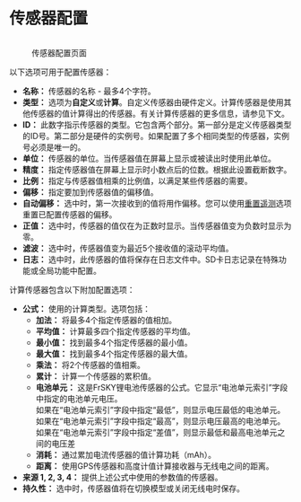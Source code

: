 # 传感器配置

<figure><img src="/.gitbook/assets/bwtelemetry2.png" alt=""><figcaption><p>传感器配置页面</p></figcaption></figure>

以下选项可用于配置传感器：

* **名称：** 传感器的名称 - 最多4个字符。
* **类型：** 选项为**自定义**或**计算**。自定义传感器由硬件定义。计算传感器是使用其他传感器的值计算得出的传感器。有关计算传感器的更多信息，请参见下文。
* **ID：** 此数字指示传感器的类型。它包含两个部分。第一部分是定义传感器类型的ID号。第二部分是硬件的实例号。如果配置了多个相同类型的传感器，实例号必须是唯一的。
* **单位：** 传感器的单位。当传感器值在屏幕上显示或被读出时使用此单位。
* **精度：** 指定传感器值在屏幕上显示时小数点后的位数。根据此设置截断数字。
* **比例：** 指定与传感器值相乘的比例值，以满足某些传感器的需要。
* **偏移：** 指定要加到传感器值的偏移值。
* **自动偏移：** 选中时，第一次接收到的值将用作偏移。您可以使用[重置遥测](../../main-view/reset.md)选项重置已配置传感器的偏移。
* **正值：** 选中时，传感器的值仅在为正数时显示。当传感器值变为负数时显示为零。
* **滤波：** 选中时，传感器值变为最近5个接收值的滚动平均值。
* **日志：** 选中时，此传感器的值将保存在日志文件中。SD卡日志记录在特殊功能或全局功能中配置。

计算传感器包含以下附加配置选项：

* **公式：** 使用的计算类型。选项包括：
  * **加法：** 将最多4个指定传感器的值相加。
  * **平均值：** 计算最多四个指定传感器的平均值。
  * **最小值：** 找到最多4个指定传感器的最小值。
  * **最大值：** 找到最多4个指定传感器的最大值。
  * **乘法：** 将2个传感器的值相乘。
  * **累计：** 计算一个传感器的累积值。
  * **电池单元：** 这是FrSKY锂电池传感器的公式。它显示“电池单元索引”字段中指定的电池单元电压。\
    如果在“电池单元索引”字段中指定“最低”，则显示电压最低的电池单元。\
    如果在“电池单元索引”字段中指定“最高”，则显示电压最高的电池单元。\
    如果在“电池单元索引”字段中指定“差值”，则显示最低和最高电池单元之间的电压差
  * **消耗：** 通过累加电流传感器的值计算功耗（mAh）。
  * **距离：** 使用GPS传感器和高度计值计算接收器与无线电之间的距离。
* **来源 1, 2, 3, 4：** 提供上述公式中使用的参数值的传感器。
* **持久性：** 选中时，传感器值将在切换模型或关闭无线电时保存。